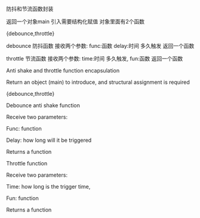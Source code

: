 防抖和节流函数封装

返回一个对象main 引入需要结构化赋值  对象里面有2个函数

{debounce,throttle} 

debounce 防抖函数
接收两个参数:
    func:函数
    delay:时间 多久触发
返回一个函数

throttle 节流函数
接收两个参数:
    time:时间 多久触发,
    fun:函数
返回一个函数


Anti shake and throttle function encapsulation



Return an object (main) to introduce, and structural assignment is required


{debounce,throttle}



Debounce anti shake function

Receive two parameters:

Func: function

Delay: how long will it be triggered

Returns a function



Throttle function

Receive two parameters:

Time: how long is the trigger time,

Fun: function

Returns a function